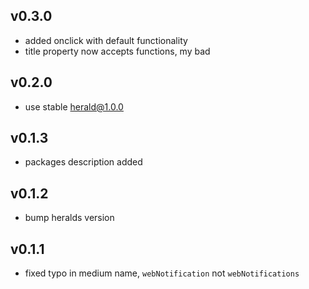 ## v0.3.0
  * added onclick with default functionality
  * title property now accepts functions, my bad

## v0.2.0
  * use stable herald@1.0.0

## v0.1.3
  * packages description added

## v0.1.2
  * bump heralds version

## v0.1.1
  * fixed typo in medium name, `webNotification` not `webNotifications`
